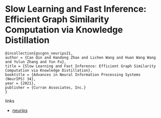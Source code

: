# Slow Learning and Fast Inference: Efficient Graph Similarity Computation via Knowledge Distillation

```
@incollection{gscgnn_neurips21,
author = {Can Qin and Handong Zhao and Lichen Wang and Huan Wang Wang and Yulun Zhang and Yun Fu},
title = {Slow Learning and Fast Inference: Efficient Graph Similarity Computation via Knowledge Distillation},
booktitle = {Advances in Neural Information Processing Systems (NeurIPS) 34},
year = {2021},
publisher = {Curran Associates, Inc.}
}
```

links
- [neurips](https://neurips.cc/Conferences/2021/ScheduleMultitrack?event=26151)

